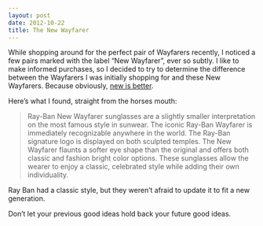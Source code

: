 ```yaml
---
layout: post
date: 2012-10-22
title: The New Wayfarer
---
```

While shopping around for the perfect pair of Wayfarers recently, I noticed a few pairs marked with the label “New Wayfarer”, ever so subtly. I like to make informed purchases, so I decided to try to determine the difference between the Wayfarers I was initially shopping for and these New Wayfarers. Because obviously, [new is better](http://josh-bob.com/2012/08/14/my-name-is-josh-im-a-neophile/).

Here’s what I found, straight from the horses mouth:

> Ray-Ban New Wayfarer sunglasses are a slightly smaller interpretation on the most famous style in sunwear. The iconic Ray-Ban Wayfarer is immediately recognizable anywhere in the world. The Ray-Ban signature logo is displayed on both sculpted temples. The New Wayfarer flaunts a softer eye shape than the original and offers both classic and fashion bright color options. These sunglasses allow the wearer to enjoy a classic, celebrated style while adding their own individuality.

Ray Ban had a classic style, but they weren’t afraid to update it to fit a new generation. 

Don’t let your previous good ideas hold back your future good ideas.